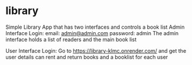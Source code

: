 # library
Simple Library App that has two interfaces and controls a book list
Admin Interface Login:
email: admin@admin.com 
password: admin
The admin interface holds a list of readers and the main book list

User Interface Login:
Go to https://library-klmc.onrender.com/ and get the user details
can rent and return books and a booklist for each user
